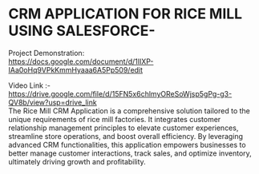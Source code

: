 # CRM APPLICATION FOR RICE MILL USING SALESFORCE-

Project Demonstration:
<br>
https://docs.google.com/document/d/1lIXP-IAa0oHq9VPkKmmHyaaa6A5Pp509/edit

Video Link :- https://drive.google.com/file/d/15FN5x6chlmyOReSoWjsp5gPg-g3-QV8b/view?usp=drive_link
<br>
The Rice Mill CRM Application is a comprehensive solution tailored to the unique requirements of rice mill factories. It integrates customer relationship management principles to elevate customer experiences, streamline store operations, and boost overall efficiency. By leveraging advanced CRM functionalities, this application empowers businesses to better manage customer interactions, track sales, and optimize inventory, ultimately driving growth and profitability.
